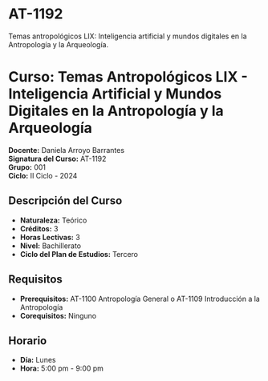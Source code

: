 # AT-1192
Temas antropológicos LIX:  Inteligencia artificial y mundos digitales en la Antropología y la Arqueología.
# Curso: Temas Antropológicos LIX - Inteligencia Artificial y Mundos Digitales en la Antropología y la Arqueología

**Docente:** Daniela Arroyo Barrantes  
**Signatura del Curso:** AT-1192  
**Grupo:** 001  
**Ciclo:** II Ciclo - 2024

## Descripción del Curso

- **Naturaleza:** Teórico  
- **Créditos:** 3  
- **Horas Lectivas:** 3  
- **Nivel:** Bachillerato  
- **Ciclo del Plan de Estudios:** Tercero  

## Requisitos

- **Prerequisitos:** AT-1100 Antropología General o AT-1109 Introducción a la Antropología  
- **Corequisitos:** Ninguno  

## Horario

- **Día:** Lunes  
- **Hora:** 5:00 pm - 9:00 pm
